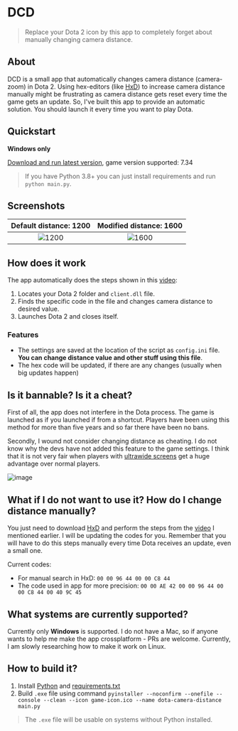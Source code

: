 # DCD

> Replace your Dota 2 icon by this app to completely forget about manually changing camera distance.

## About

DCD is a small app that automatically changes camera distance (camera-zoom) in Dota 2. Using hex-editors (like [HxD](https://mh-nexus.de/en/hxd/)) to increase camera distance manually might be frustrating as camera distance gets reset every time the game gets an update. So, I've built this app to provide an automatic solution. You should launch it every time you want to play Dota.

## Quickstart

**Windows only**

[Download and run latest version](https://github.com/searayeah/dota-camera-distance/releases/latest/download/dota-camera-distance.exe), game version supported: 7.34

> If you have Python 3.8+ you can just install requirements and run `python main.py`.

## Screenshots

Default distance: 1200             |  Modified distance: 1600
:-------------------------:|:-------------------------:
![1200](https://github.com/searayeah/dota-camera-distance/assets/57370975/ea535c4b-4d03-47d1-8389-5eeb54d4f09f) | ![1600](https://github.com/searayeah/dota-camera-distance/assets/57370975/9388bb04-f149-49d8-9bad-9b4977a9ad52)

## How does it work

The app automatically does the steps shown in this [video](https://www.youtube.com/watch?v=GNOkvm5MrB0):

1. Locates your Dota 2 folder and ```client.dll``` file.
2. Finds the specific code in the file and changes camera distance to desired value.
3. Launches Dota 2 and closes itself.

### Features

- The settings are saved at the location of the script as `config.ini` file. **You can change distance value and other stuff using this file**.
- The hex code will be updated, if there are any changes (usually when big updates happen)

## Is it bannable? Is it a cheat?

First of all, the app does not interfere in the Dota process. The game is launched as if you launched if from a shortcut. Players have been using this method for more than five years and so far there have been no bans.

Secondly, I wound not consider changing distance as cheating. I do not know why the devs have not added this feature to the game settings. I think that it is not very fair when players with [ultrawide screens](https://www.youtube.com/watch?v=ALCneiFSvIY) get a huge advantage over normal players. 

![image](https://github.com/searayeah/dota-camera-distance/assets/57370975/51bcce78-963d-4b43-a912-b0c60460de50)

## What if I do not want to use it? How do I change distance manually?

You just need to download [HxD](https://mh-nexus.de/en/hxd/) and perform the steps from the [video](https://www.youtube.com/watch?v=GNOkvm5MrB0) I mentioned earlier. I will be updating the codes for you. Remember that you will have to do this steps manually every time Dota receives an update, even a small one.

Current codes:
- For manual search in HxD: ```00 00 96 44 00 00 C8 44```
- The code used in app for more precision: ```00 00 AE 42 00 00 96 44 00 00 C8 44 00 40 9C 45```

## What systems are currently supported?

Currently only **Windows** is supported. I do not have a Mac, so if anyone wants to help me make the app crossplatform - PRs are welcome. Currently, I am slowly researching how to make it work on Linux.

## How to build it?

1. Install [Python](https://www.python.org/downloads/) and [requirements.txt](https://stackoverflow.com/a/15593865)
2. Build ```.exe``` file using command ```pyinstaller --noconfirm --onefile --console --clean --icon game-icon.ico --name dota-camera-distance main.py```

> The ```.exe``` file will be usable on systems without Python installed.
